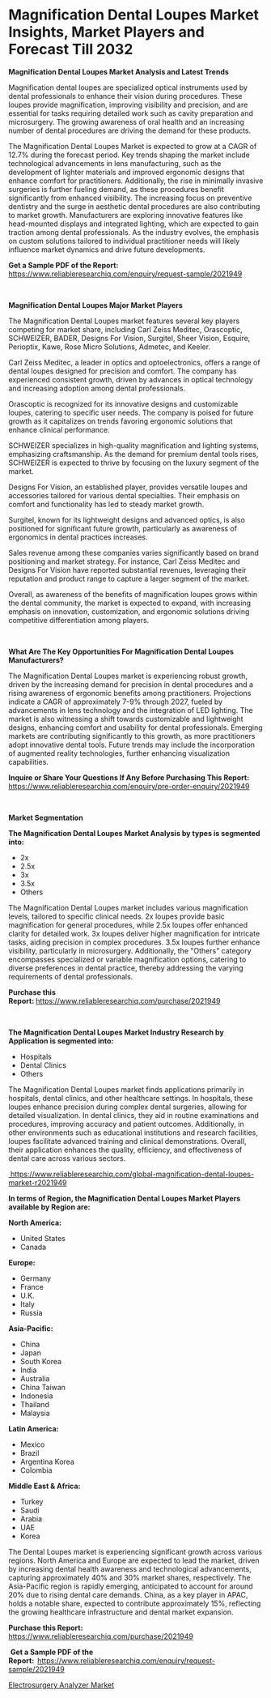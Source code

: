 <p><h1>Magnification Dental Loupes Market Insights, Market Players and Forecast Till 2032</h1></p><p><strong>Magnification Dental Loupes Market Analysis and Latest Trends</strong></p>
<p><p>Magnification dental loupes are specialized optical instruments used by dental professionals to enhance their vision during procedures. These loupes provide magnification, improving visibility and precision, and are essential for tasks requiring detailed work such as cavity preparation and microsurgery. The growing awareness of oral health and an increasing number of dental procedures are driving the demand for these products.</p><p>The Magnification Dental Loupes Market is expected to grow at a CAGR of 12.7% during the forecast period. Key trends shaping the market include technological advancements in lens manufacturing, such as the development of lighter materials and improved ergonomic designs that enhance comfort for practitioners. Additionally, the rise in minimally invasive surgeries is further fueling demand, as these procedures benefit significantly from enhanced visibility. The increasing focus on preventive dentistry and the surge in aesthetic dental procedures are also contributing to market growth. Manufacturers are exploring innovative features like head-mounted displays and integrated lighting, which are expected to gain traction among dental professionals. As the industry evolves, the emphasis on custom solutions tailored to individual practitioner needs will likely influence market dynamics and drive future developments.</p></p>
<p><strong>Get a Sample PDF of the Report:&nbsp;</strong> <a href="https://www.reliableresearchiq.com/enquiry/request-sample/2021949?utm_campaign=3100&utm_medium=2&utm_source=Github&utm_content=ia&utm_term=29032025&utm_id=magnification-dental-loupes">https://www.reliableresearchiq.com/enquiry/request-sample/2021949</a></p>
<p>&nbsp;</p>
<p><strong>Magnification Dental Loupes Major Market Players</strong></p>
<p><p>The Magnification Dental Loupes market features several key players competing for market share, including Carl Zeiss Meditec, Orascoptic, SCHWEIZER, BADER, Designs For Vision, Surgitel, Sheer Vision, Esquire, Perioptix, Kawe, Rose Micro Solutions, Admetec, and Keeler. </p><p>Carl Zeiss Meditec, a leader in optics and optoelectronics, offers a range of dental loupes designed for precision and comfort. The company has experienced consistent growth, driven by advances in optical technology and increasing adoption among dental professionals.</p><p>Orascoptic is recognized for its innovative designs and customizable loupes, catering to specific user needs. The company is poised for future growth as it capitalizes on trends favoring ergonomic solutions that enhance clinical performance.</p><p>SCHWEIZER specializes in high-quality magnification and lighting systems, emphasizing craftsmanship. As the demand for premium dental tools rises, SCHWEIZER is expected to thrive by focusing on the luxury segment of the market.</p><p>Designs For Vision, an established player, provides versatile loupes and accessories tailored for various dental specialties. Their emphasis on comfort and functionality has led to steady market growth.</p><p>Surgitel, known for its lightweight designs and advanced optics, is also positioned for significant future growth, particularly as awareness of ergonomics in dental practices increases.</p><p>Sales revenue among these companies varies significantly based on brand positioning and market strategy. For instance, Carl Zeiss Meditec and Designs For Vision have reported substantial revenues, leveraging their reputation and product range to capture a larger segment of the market.</p><p>Overall, as awareness of the benefits of magnification loupes grows within the dental community, the market is expected to expand, with increasing emphasis on innovation, customization, and ergonomic solutions driving competitive differentiation among players.</p></p>
<p>&nbsp;</p>
<p><strong>What Are The Key Opportunities For Magnification Dental Loupes Manufacturers?</strong></p>
<p><p>The Magnification Dental Loupes market is experiencing robust growth, driven by the increasing demand for precision in dental procedures and a rising awareness of ergonomic benefits among practitioners. Projections indicate a CAGR of approximately 7-9% through 2027, fueled by advancements in lens technology and the integration of LED lighting. The market is also witnessing a shift towards customizable and lightweight designs, enhancing comfort and usability for dental professionals. Emerging markets are contributing significantly to this growth, as more practitioners adopt innovative dental tools. Future trends may include the incorporation of augmented reality technologies, further enhancing visualization capabilities.</p></p>
<p><strong>Inquire or Share Your Questions If Any Before Purchasing This Report:</strong> <a href="https://www.reliableresearchiq.com/enquiry/pre-order-enquiry/2021949?utm_campaign=3100&utm_medium=2&utm_source=Github&utm_content=ia&utm_term=29032025&utm_id=magnification-dental-loupes">https://www.reliableresearchiq.com/enquiry/pre-order-enquiry/2021949</a></p>
<p>&nbsp;</p>
<p><strong>Market Segmentation</strong></p>
<p><strong>The Magnification Dental Loupes Market Analysis by types is segmented into:</strong></p>
<p><ul><li>2x</li><li>2.5x</li><li>3x</li><li>3.5x</li><li>Others</li></ul></p>
<p><p>The Magnification Dental Loupes market includes various magnification levels, tailored to specific clinical needs. 2x loupes provide basic magnification for general procedures, while 2.5x loupes offer enhanced clarity for detailed work. 3x loupes deliver higher magnification for intricate tasks, aiding precision in complex procedures. 3.5x loupes further enhance visibility, particularly in microsurgery. Additionally, the "Others" category encompasses specialized or variable magnification options, catering to diverse preferences in dental practice, thereby addressing the varying requirements of dental professionals.</p></p>
<p><strong>Purchase this Report:&nbsp;</strong><a href="https://www.reliableresearchiq.com/purchase/2021949?utm_campaign=3100&utm_medium=2&utm_source=Github&utm_content=ia&utm_term=29032025&utm_id=magnification-dental-loupes">https://www.reliableresearchiq.com/purchase/2021949</a></p>
<p>&nbsp;</p>
<p><strong>The Magnification Dental Loupes Market Industry Research by Application is segmented into:</strong></p>
<p><ul><li>Hospitals</li><li>Dental Clinics</li><li>Others</li></ul></p>
<p><p>The Magnification Dental Loupes market finds applications primarily in hospitals, dental clinics, and other healthcare settings. In hospitals, these loupes enhance precision during complex dental surgeries, allowing for detailed visualization. In dental clinics, they aid in routine examinations and procedures, improving accuracy and patient outcomes. Additionally, in other environments such as educational institutions and research facilities, loupes facilitate advanced training and clinical demonstrations. Overall, their application enhances the quality, efficiency, and effectiveness of dental care across various sectors.</p></p>
<p><a href="https://www.reliableresearchiq.com/global-magnification-dental-loupes-market-r2021949?utm_campaign=3100&utm_medium=2&utm_source=Github&utm_content=ia&utm_term=29032025&utm_id=magnification-dental-loupes">&nbsp;https://www.reliableresearchiq.com/global-magnification-dental-loupes-market-r2021949</a></p>
<p><strong>In terms of Region, the Magnification Dental Loupes Market Players available by Region are:</strong></p>
<p>
    <p> <strong> North America: </strong>
        <ul>
            <li>United States</li>
            <li>Canada</li>
        </ul>
        </p> 
    <p> <strong> Europe: </strong>
        <ul>
            <li>Germany</li>
            <li>France</li>
            <li>U.K.</li>
            <li>Italy</li>
            <li>Russia</li>
        </ul>
        </p> 
    <p> <strong> Asia-Pacific: </strong>
        <ul>
            <li>China</li>
            <li>Japan</li>
            <li>South Korea</li>
            <li>India</li>
            <li>Australia</li>
            <li>China Taiwan</li>
            <li>Indonesia</li>
            <li>Thailand</li>
            <li>Malaysia</li>
        </ul>
        </p> 
    <p> <strong> Latin America: </strong>
        <ul>
            <li>Mexico</li>
            <li>Brazil</li>
            <li>Argentina Korea</li>
            <li>Colombia</li>
        </ul>
        </p> 
    <p> <strong> Middle East & Africa: </strong>
        <ul>
            <li>Turkey</li>
            <li>Saudi</li>
            <li>Arabia</li>
            <li>UAE</li>
            <li>Korea</li>
        </ul>
    </p>
    </p>
<p><p>The Dental Loupes market is experiencing significant growth across various regions. North America and Europe are expected to lead the market, driven by increasing dental health awareness and technological advancements, capturing approximately 40% and 30% market shares, respectively. The Asia-Pacific region is rapidly emerging, anticipated to account for around 20% due to rising dental care demands. China, as a key player in APAC, holds a notable share, expected to contribute approximately 15%, reflecting the growing healthcare infrastructure and dental market expansion.</p></p>
<p><strong>Purchase this Report: </strong><a href="https://www.reliableresearchiq.com/purchase/2021949?utm_campaign=3100&utm_medium=2&utm_source=Github&utm_content=ia&utm_term=29032025&utm_id=magnification-dental-loupes">https://www.reliableresearchiq.com/purchase/2021949</a></p>
<p>&nbsp;<strong>Get a Sample PDF of the Report:&nbsp;&nbsp;</strong><a href="https://www.reliableresearchiq.com/enquiry/request-sample/2021949?utm_campaign=3100&utm_medium=2&utm_source=Github&utm_content=ia&utm_term=29032025&utm_id=magnification-dental-loupes">https://www.reliableresearchiq.com/enquiry/request-sample/2021949</a></p>
<p><strong></strong></p>
<p><p><a href="https://github.com/balapopepi/Market-Research-Report-List-1/blob/main/electrosurgery-analyzer-market.md?utm_campaign=3100&utm_medium=2&utm_source=Github&utm_content=ia&utm_term=29032025&utm_id=magnification-dental-loupes">Electrosurgery Analyzer Market</a></p></p>